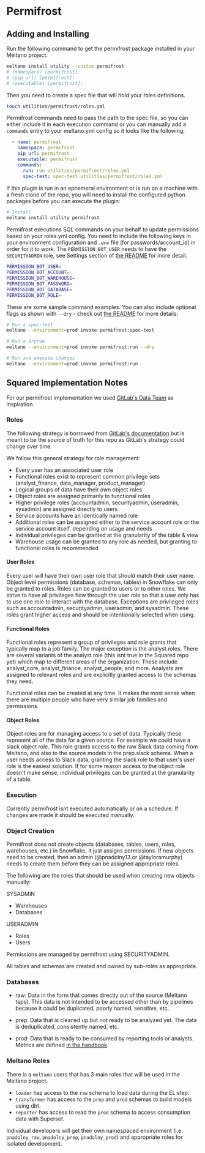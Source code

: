# Permifrost

## Adding and Installing

Run the following command to get the permifrost package installed in your Meltano project.

```bash
meltano install utility --custom permifrost
# (namespace) [permifrost]:
# (pip_url) [permifrost]:
# (executable) [permifrost]:
```

Then you need to create a spec file that will hold your roles definitions.

```bash
touch utilities/permifrost/roles.yml
```

Permifrost commands need to pass the path to the spec file, so you can either include it in each execution command or you can manually add a `commands` entry to your meltano.yml config so it looks like the following:

```yaml
  - name: permifrost
    namespace: permifrost
    pip_url: permifrost
    executable: permifrost
    commands:
      run: run utilities/permifrost/roles.yml
      spec-test: spec-test utilities/permifrost/roles.yml
```

If this plugin is run in an ephemeral environment or is run on a machine with a fresh clone of the repo, you will need to install the configured python packages before you can execute the plugin:

```bash
# Install
meltano install utility permifrost
```

Permifrost executions SQL commands on your behalf to update permissions based on your roles.yml config.
You need to include the following keys in your environment configuration and `.env` file (for passwords/account_id) in order for it to work.
The `PERMISSION_BOT_USER` needs to have the `SECURITYADMIN` role, see Settings section of [the README](https://gitlab.com/gitlab-data/permifrost/-/blob/master/README.md) for more detail.

```bash
PERMISSION_BOT_USER=
PERMISSION_BOT_ACCOUNT=
PERMISSION_BOT_WAREHOUSE=
PERMISSION_BOT_PASSWORD=
PERMISSION_BOT_DATABASE=
PERMISSION_BOT_ROLE=
```

These are some sample command examples. You can also include optional flags as shown with `--dry` - check out [the README](https://gitlab.com/gitlab-data/permifrost/-/blob/master/README.md) for more details:

```bash
# Run a spec-test
meltano --environment=prod invoke permifrost:spec-test

# Run a dryrun
meltano --environment=prod invoke permifrost:run --dry

# Run and execute changes
meltano --environment=prod invoke permifrost:run
```

## Squared Implementation Notes

For our permifrost implementation we used [GitLab's Data Team](https://about.gitlab.com/handbook/business-technology/data-team/platform/#snowflake-permissions-paradigm) as inspiration.

### Roles

The following strategy is borrowed from [GitLab's documentation](https://about.gitlab.com/handbook/business-technology/data-team/platform/#snowflake-permissions-paradigm) but is meant to be the source of truth for this repo as GitLab's strategy could change over time.

We follow this general strategy for role management:

- Every user has an associated user role
- Functional roles exist to represent common privilege sets (analyst_finance, data_manager, product_manager)
- Logical groups of data have their own object roles
- Object roles are assigned primarily to functional roles
- Higher privilege roles (accountadmin, securityadmin, useradmin, sysadmin) are assigned directly to users
- Service accounts have an identically named role
- Additional roles can be assigned either to the service account role or the service account itself, depending on usage and needs
- Individual privileges can be granted at the granularity of the table & view
- Warehouse usage can be granted to any role as needed, but granting to functional roles is recommended

#### User Roles

Every user will have their own user role that should match their user name. Object level permissions (database, schemas, tables) in Snowflake can only be granted to roles. Roles can be granted to users or to other roles. We strive to have all privileges flow through the user role so that a user only has to use one role to interact with the database. Exceptions are privileged roles such as accountadmin, securityadmin, useradmin, and sysadmin. These roles grant higher access and should be intentionally selected when using.

#### Functional Roles

Functional roles represent a group of privileges and role grants that typically map to a job family. The major exception is the analyst roles. There are several variants of the analyst role (this isnt true in the Squared repo yet) which map to different areas of the organization. These include analyst_core, analyst_finance, analyst_people, and more. Analysts are assigned to relevant roles and are explicitly granted access to the schemas they need.

Functional roles can be created at any time. It makes the most sense when there are multiple people who have very similar job families and permissions.

#### Object Roles

Object roles are for managing access to a set of data. Typically these represent all of the data for a given source. For example we could have a slack object role. This role grants access to the raw Slack data coming from Meltano, and also to the source models in the prep.slack schema. When a user needs access to Slack data, granting the slack role to that user's user role is the easiest solution. If for some reason access to the object role doesn't make sense, individual privileges can be granted at the granularity of a table.

### Execution

Currently permifrost isnt executed automatically or on a schedule.
If changes are made it should be executed manually.

### Object Creation

Permifrost does not create objects (databases, tables, users, roles, warehouses, etc.) in Snowflake, it just assigns permissions.
If new objects need to be created, then an admin (@pnadolny13 or @tayloramurphy) needs to create them before they can be assigned appropriate roles.

The following are the roles that should be used when creating new objects manually:

SYSADMIN
- Warehouses
- Databases

USERADMIN
- Roles
- Users

Permissions are managed by permifrost using SECURITYADMIN.

All tables and schemas are created and owned by sub-roles as appropriate.

### Databases

- raw: Data in the form that comes directly out of the source (Meltano taps).
This data is not intended to be accessed other than by pipelines because it could be duplicated, poorly named, sensitive, etc.

- prep: Data that is cleaned up but not ready to be analyzed yet.
The data is deduplicated, consistently named, etc.

- prod: Data that is ready to be consumed by reporting tools or analysts.
Metrics are defined [in the handbook](https://handbook.meltano.com/data-team/metrics-and-definitions).

### Meltano Roles

There is a `meltano` users that has 3 main roles that will be used in the Meltano project.

- `loader` has access to the `raw` schema to load data during the EL step.
- `transformer` has access to the `prep` and `prod` schemas to build models using dbt.
- `reporter` has access to read the `prod` schema to access consumption data with Superset.

Individual developers will get their own namespaced environment (i.e. `pnadolny_raw`, `pnadolny_prep`, `pnadolny_prod`) and appropriate roles for isolated development.
